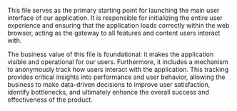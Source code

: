 This file serves as the primary starting point for launching the main user interface of our application. It is responsible for initializing the entire user experience and ensuring that the application loads correctly within the web browser, acting as the gateway to all features and content users interact with.

The business value of this file is foundational: it makes the application visible and operational for our users. Furthermore, it includes a mechanism to anonymously track how users interact with the application. This tracking provides critical insights into performance and user behavior, allowing the business to make data-driven decisions to improve user satisfaction, identify bottlenecks, and ultimately enhance the overall success and effectiveness of the product.